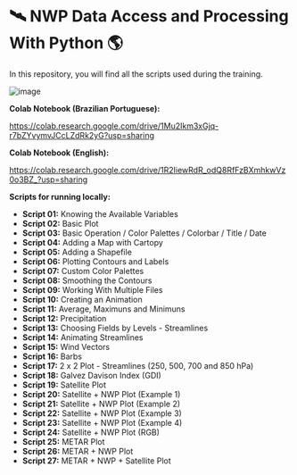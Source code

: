 # 🛰️ NWP Data Access and Processing With Python 🌎

In this repository, you will find all the scripts used during the training.

![image](https://github.com/diegormsouza/nwp-python-jul-2021/assets/54595784/2f1673b2-bdad-4ab8-b794-969e6589ae37)

**Colab Notebook (Brazilian Portuguese):**

https://colab.research.google.com/drive/1Mu2Ikm3xGjq-r7bZYvymvJCcLZdRk2yG?usp=sharing

**Colab Notebook (English):**

https://colab.research.google.com/drive/1R2IiewRdR_odQ8RfFzBXmhkwVz0o3BZ_?usp=sharing

**Scripts for running locally:**

- **Script 01:** Knowing the Available Variables
- **Script 02:** Basic Plot
- **Script 03:** Basic Operation / Color Palettes / Colorbar / Title / Date
- **Script 04:** Adding a Map with Cartopy 
- **Script 05:** Adding a Shapefile
- **Script 06:** Plotting Contours and Labels
- **Script 07:** Custom Color Palettes
- **Script 08:** Smoothing the Contours 
- **Script 09:** Working With Multiple Files
- **Script 10:** Creating an Animation
- **Script 11:** Average, Maximuns and Minimuns 
- **Script 12:** Precipitation 
- **Script 13:** Choosing Fields by Levels - Streamlines
- **Script 14:** Animating Streamlines
- **Script 15:** Wind Vectors
- **Script 16:** Barbs
- **Script 17:** 2 x 2 Plot - Streamlines (250, 500, 700 and 850 hPa)
- **Script 18:** Galvez Davison Index (GDI) 
- **Script 19:** Satellite Plot
- **Script 20:** Satellite + NWP Plot (Example 1)
- **Script 21:** Satellite + NWP Plot (Example 2)
- **Script 22:** Satellite + NWP Plot (Example 3)
- **Script 23:** Satellite + NWP Plot (Example 4)
- **Script 24:** Satellite + NWP Plot (RGB)
- **Script 25:** METAR Plot
- **Script 26:** METAR + NWP Plot
- **Script 27:** METAR + NWP + Satellite Plot
